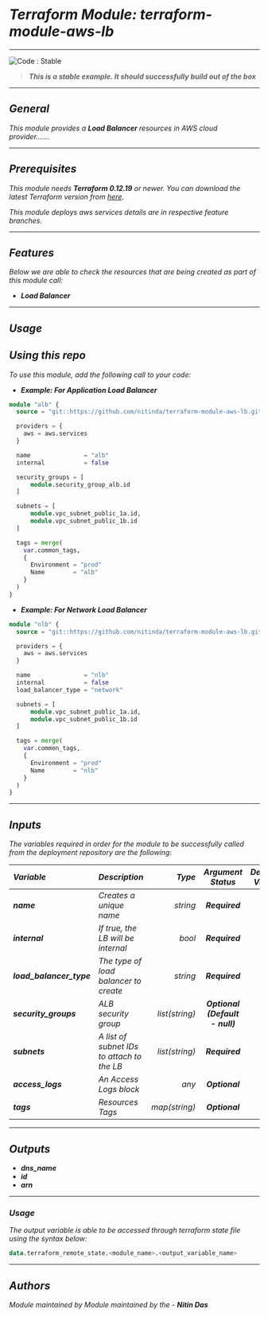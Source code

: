 # _Terraform Module: terraform-module-aws-lb_


<!--BEGIN STABILITY BANNER-->
---

![_Code : Stable_](https://img.shields.io/badge/Code-Stable-brightgreen?style=for-the-badge&logo=github)

> **_This is a stable example. It should successfully build out of the box_**
>

---
<!--END STABILITY BANNER-->


## _General_

_This module provides a_ **_Load Balancer_** _resources in AWS cloud provider......._

---


## _Prerequisites_

_This module needs_ **_Terraform 0.12.19_** _or newer._
_You can download the latest Terraform version from_ [_here_](https://www.terraform.io/downloads.html).

_This module deploys aws services details are in respective feature branches._


---

## _Features_

_Below we are able to check the resources that are being created as part of this module call:_


* **_Load Balancer_**



---

## _Usage_

## _Using this repo_

_To use this module, add the following call to your code:_


* **_Example: For Application Load Balancer_**

```tf
module "alb" {
  source = "git::https://github.com/nitinda/terraform-module-aws-lb.git?ref=master"

  providers = {
    aws = aws.services
  }

  name               = "alb"
  internal           = false

  security_groups = [
      module.security_group_alb.id
  ]

  subnets = [
      module.vpc_subnet_public_1a.id,
      module.vpc_subnet_public_1b.id
  ]

  tags = merge(
    var.common_tags,
    {
      Environment = "prod"
      Name        = "alb"
    }
  )
}

```

* **_Example: For Network Load Balancer_**

```tf
module "nlb" {
  source = "git::https://github.com/nitinda/terraform-module-aws-lb.git?ref=master"

  providers = {
    aws = aws.services
  }

  name               = "nlb"
  internal           = false
  load_balancer_type = "network"

  subnets = [
      module.vpc_subnet_public_1a.id,
      module.vpc_subnet_public_1b.id
  ]

  tags = merge(
    var.common_tags,
    {
      Environment = "prod"
      Name        = "nlb"
    }
  )
}

```

---

## _Inputs_

_The variables required in order for the module to be successfully called from the deployment repository are the following:_


|**_Variable_** | **_Description_** | **_Type_** | **_Argument Status_** | **_Default Value_** |
|:----|:----|-----:|:---:|:---:|
| **_name_** | _Creates a unique name_ | _string_ | **_Required_** | **_{}_** |
| **_internal_** | _If true, the LB will be internal_ | _bool_ | **_Required_** | **_{}_** |
| **_load\_balancer\_type_** | _The type of load balancer to create_ | _string_ | **_Required_** | **_{}_** |
| **_security\_groups_** | _ALB security group_ | _list(string)_ | **_Optional (Default - null)_** | **_{}_** |
| **_subnets_** | _A list of subnet IDs to attach to the LB_ | _list(string)_ | **_Required_** | **_[]_** |
| **_access\_logs_** | _An Access Logs block_ | _any_ | **_Optional_** | **_[]_** |
| **_tags_** | _Resources Tags_ | _map(string)_ | **_Optional_** | **_{}_** |


---


## _Outputs_

* **_dns\_name_**
* **_id_**
* **_arn_**

---


### _Usage_


_The output variable is able to be accessed through terraform state file using the syntax below:_

```tf
data.terraform_remote_state.<module_name>.<output_variable_name>
```

---

## _Authors_
_Module maintained by Module maintained by the -_ **_Nitin Das_**
